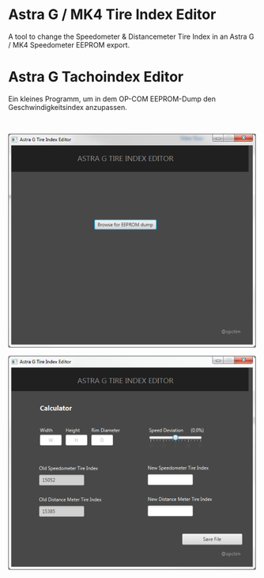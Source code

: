 # Astra G / MK4 Tire Index Editor
A tool to change the Speedometer &amp; Distancemeter Tire Index in an Astra G / MK4 Speedometer EEPROM export.

# Astra G Tachoindex Editor
Ein kleines Programm, um in dem OP-COM EEPROM-Dump den Geschwindigkeitsindex anzupassen.

  &nbsp;&nbsp;

![alt text](https://raw.githubusercontent.com/opctim/Astra-G-Tire-Index-Editor/master/tie_1_screenshot.png)


![alt text](https://raw.githubusercontent.com/opctim/Astra-G-Tire-Index-Editor/master/tie_2_screenshot.png)
